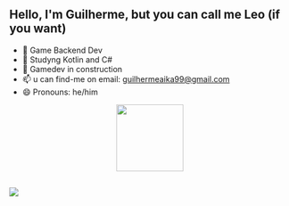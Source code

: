 ## Hello, I'm Guilherme, but you can call me Leo (if you want)


- 🔭 Game Backend Dev 
- 🌱 Studyng Kotlin and C#
- 👾 Gamedev in construction
- 📫 u can find-me on email: guilhermeaika99@gmail.com
- 😄 Pronouns: he/him



<div align="center">
  <a href="https://github.com/gleocadi0">
  <img height="120em" src="https://github-readme-stats.vercel.app/api?username=gleocadi0&show_icons=false&theme=dark&include_all_commits=true&count_private=true"/>
</div>
  
  ##
  
  <a href = "mailto:guilhermeaika99@gmail.com"><img src="https://img.shields.io/badge/-Gmail-%23333?style=for-the-badge&logo=gmail&logoColor=white" target="_blank"></a>
